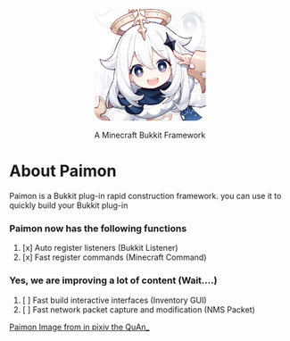 <div align="center" style="margin-top: 128px">
    <img src="paimon.jpg" width="200" height="200" style="border-radius: 20px" alt="Paimon">
    <p>A Minecraft Bukkit Framework</p>
</div>

# About Paimon

Paimon is a Bukkit plug-in rapid construction framework.
you can use it to quickly build your Bukkit plug-in

### Paimon now has the following functions 
1. [x] Auto register listeners (Bukkit Listener)
2. [x] Fast register commands (Minecraft Command)
### 

### Yes, we are improving a lot of content (Wait....)
1. [ ] Fast build interactive interfaces (Inventory GUI)
2. [ ] Fast network packet capture and modification (NMS Packet)



[Paimon Image from in pixiv the QuAn_](https://www.pixiv.net/artworks/93076323)